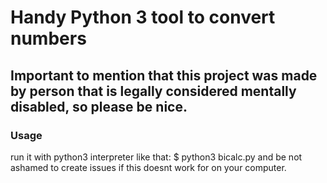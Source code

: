 
# Handy Python 3 tool to convert numbers

## Important to mention that this project was made by person that is legally considered mentally disabled, so please be nice.

### Usage
run it with python3 interpreter like that:
$ python3 bicalc.py
and be not ashamed to create issues if this doesnt work for on your computer.

